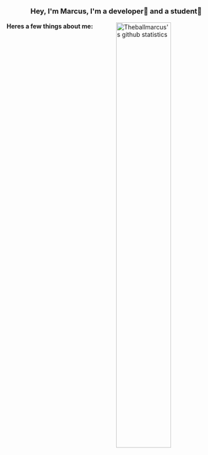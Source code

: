 <!-- Banner -->
<h3 align="center">Hey, I'm Marcus, I'm a developer🚀 and a student📓</h3>


<h4 style="display: inline;">Heres a few things about me:</h4>
<a href="https://github.com/theballmarcus" style="display: inline;">
  <img width="50%" align="right" alt="Theballmarcus's github statistics" src="https://github-readme-stats.vercel.app/api?username=theballmarcus&show_icons=true&hide_border=true&hide=issues" />
</a>

